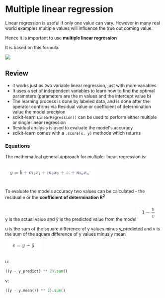 # Multiple linear regression

Linear regression is useful if only one value can vary.
However in many real world examples multiple values will influence the true out coming value.

Hence it is important to use <strong>multiple linear regression</strong>

It is based on this formula:

<img src="https://miro.medium.com/max/818/1*UG5Tb19HVj__78ifl37P3g.png">


## Review


- it works just as two variable linear regression, just with more variables
- It uses a set of independent variables to learn how to find the optimal parameters (parameters are the m values and the intercept value b)
- The learning process is done by labeled data, and is done after the operator confirms via Residual value or coefficient  of determination value the model precision
- scikit-learn `LinearRegression()` can be used to perform either multiple or single linear regression
- Residual analysis is used to evaluate the model's accuracy
- scikit-learn comes with a `.score(x, y)` methode which returns 

### Equations

The mathematical general approach for multiple-linear-regression is: 

<img src="../../pictures/multiple-linear-regression-eq.PNG">

To evaluate the models accuracy two values can be calculated - the residual e or the <strong>coefficient of determination R<sup>2</sup></strong> 

y is the actual value and ŷ is the predicted value from the model
<img src="../../pictures/coefficient-r-squared.PNG">

u is the sum of the square difference of y values minus y_predicted and v is the sum of the square difference of y values minus y mean 
<img src="../../pictures/residual-eq.PNG">

u:
```python
((y - y_predict) ** 2).sum()
```
v:
```python
((y - y.mean()) ** 2).sum()
```

